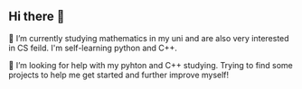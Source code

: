 ## Hi there 👋

<!--
**Ljs-Thomas/Ljs-Thomas** is a ✨ _special_ ✨ repository because its `README.md` (this file) appears on your GitHub profile.

Here are some ideas to get you started:

- 🔭 I’m currently working on ...
- 🌱 I’m currently learning ...
- 👯 I’m looking to collaborate on ...
- 🤔 I’m looking for help with ...
- 💬 Ask me about ...
- 📫 How to reach me: ...
- 😄 Pronouns: ...
- ⚡ Fun fact: ...
-->🌱 I’m currently studying mathematics in my uni and are also very interested in CS feild. I'm self-learning python and C++.
   🤔 I’m looking for help with my pyhton and C++ studying. Trying to find some projects to help me get started and further improve myself!
